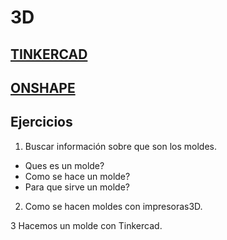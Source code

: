# 3D

[TINKERCAD](https://github.com/ANGEY33/3D/blob/main/Tinkercad.md)
---
[ONSHAPE](https://github.com/ANGEY33/3D/blob/main/Onshape.md)
---


## Ejercicios

1. Buscar información sobre que son los moldes.

- Ques es un molde?
- Como se hace un molde?
- Para que sirve un molde?

2. Como se hacen moldes con impresoras3D.

3 Hacemos un molde con Tinkercad.
